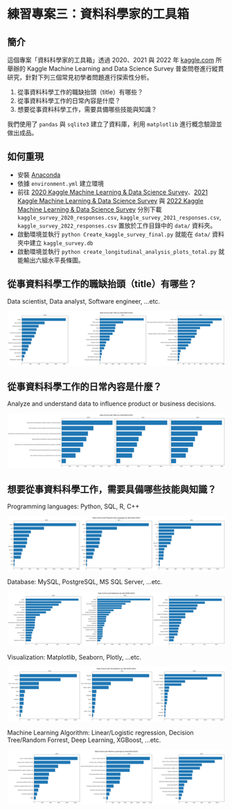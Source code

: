 # 練習專案三：資料科學家的工具箱

## 簡介

這個專案「資料科學家的工具箱」透過 2020、2021 與 2022 年 [kaggle.com](https://www.kaggle.com) 所舉辦的 Kaggle Machine Learning and Data Science Survey 普查問卷進行縱貫研究，針對下列三個常見初學者問題進行探索性分析。

1. 從事資料科學工作的職缺抬頭（title）有哪些？
2. 從事資料科學工作的日常內容是什麼？
3. 想要從事資料科學工作，需要具備哪些技能與知識？

我們使用了 `pandas` 與 `sqlite3` 建立了資料庫，利用 `matplotlib` 進行概念驗證並做出成品。

## 如何重現
- 安裝 [Anaconda](https://www.anaconda.com)
- 依據 `environment.yml` 建立環境
- 前往 [2020 Kaggle Machine Learning & Data Science Survey](https://www.kaggle.com/competitions/kaggle-survey-2020)、[2021 Kaggle Machine Learning & Data Science Survey](https://www.kaggle.com/competitions/kaggle-survey-2021) 與 [2022 Kaggle Machine Learning & Data Science Survey](https://www.kaggle.com/competitions/kaggle-survey-2022) 分別下載 `kaggle_survey_2020_responses.csv`, `kaggle_survey_2021_responses.csv`, `kaggle_survey_2022_responses.csv` 置放於工作目錄中的 `data/` 資料夾。
- 啟動環境並執行 `python Create_kaggle_survey_final.py` 就能在 `data/` 資料夾中建立 `kaggle_survey.db`
- 啟動環境並執行 `python create_longitudinal_analysis_plots_total.py` 就能輸出六組水平長條圖。

## 從事資料科學工作的職缺抬頭（title）有哪些？

Data scientist, Data analyst, Software engineer, ...etc.

![](data_science_job_titles.png)


## 從事資料科學工作的日常內容是什麼？

Analyze and understand data to influence product or business decisions.

![](data_science_job_tasks.png)

## 想要從事資料科學工作，需要具備哪些技能與知識？

Programming languages: Python, SQL, R, C++

![](data_science_job_programming_languages.png)

Database: MySQL, PostgreSQL, MS SQL Server, ...etc.

![](data_science_job_databases.png)

Visualization: Matplotlib, Seaborn, Plotly, ...etc.

![](data_science_job_visualizations.png)

Machine Learning Algorithm: Linear/Logistic regression, Decision Tree/Random Forrest, Deep Learning, XGBoost, ...etc.

![](data_science_job_machine_learnings.png)
